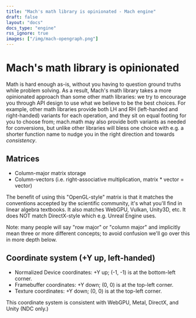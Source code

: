 ```yaml
---
title: "Mach's math library is opinionated - Mach engine"
draft: false
layout: "docs"
docs_type: "engine"
rss_ignore: true
images: ["/img/mach-opengraph.png"]
---
```


# Mach's math library is opinionated

Math is hard enough as-is, without you having to question ground truths while problem solving. As a result, Mach's math library takes a more opinionated approach than some other math libraries: we try to encourage you through API design to use what we believe to be the best choices. For example, other math libraries provide both LH and RH (left-handed and right-handed) variants for each operation, and they sit on equal footing for you to choose from; mach.math may also provide both variants as needed for conversions, but unlike other libraries will bless one choice with e.g. a shorter function name to nudge you in the right direction and towards _consistency_.

## Matrices

* Column-major matrix storage
* Column-vectors (i.e. right-associative multiplication, matrix * vector = vector)

The benefit of using this "OpenGL-style" matrix is that it matches the conventions accepted by the scientific community, it's what you'll find in linear algebra textbooks. It also matches WebGPU, Vulkan, Unity3D, etc. It does NOT match DirectX-style which e.g. Unreal Engine uses.

Note: many people will say "row major" or "column major" and implicitly mean three or more different concepts; to avoid confusion we'll go over this in more depth below.

## Coordinate system (+Y up, left-handed)

* Normalized Device coordinates: +Y up; (-1, -1) is at the bottom-left corner.
* Framebuffer coordinates: +Y down; (0, 0) is at the top-left corner.
* Texture coordinates:     +Y down; (0, 0) is at the top-left corner.

This coordinate system is consistent with WebGPU, Metal, DirectX, and Unity (NDC only.)
